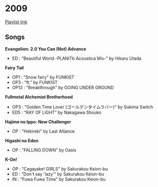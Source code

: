 # 2009

[Playlist link](https://open.spotify.com/user/fz230568w0ccmom2dg3zvxq1h/playlist/5AKRPdH6o47d268v7KAlAO?si=NE1hKcczTmuptSpHcFbIaw)

## Songs

**Evangelion: 2.0 You Can (Not) Advance**
* ED : "Beautiful World -PLANiTb Acoustica Mix-" by Hikaru Utada

**Fairy Tail**
* OP1 : "Snow fairy" by FUNKIST
* OP3 : "ft." by FUNKIST
* OP13 : "Breakthrough" by GOING UNDER GROUND

**Fullmetal Alchemist Brotherhood**
* OP3 : "Golden Time Lover (ゴールデンタイムラバー)" by Sukima Switch
* ED5 : "RAY OF LIGHT" by Nakagawa Shouko

**Hajime no Ippo: New Challenger**
* OP : "Hekireki" by Last Alliance

**Higashi no Eden**
* OP : "FALLING DOWN" by Oasis

**K-On!**
* OP : "Cagayake! GIRLS" by Sakurakou Keion-bu
* ED : "Don't say 'lazy'" by Sakurakou Keion-bu
* IN : "Fuwa Fuwa Time" by Sakurakou Keion-bu
